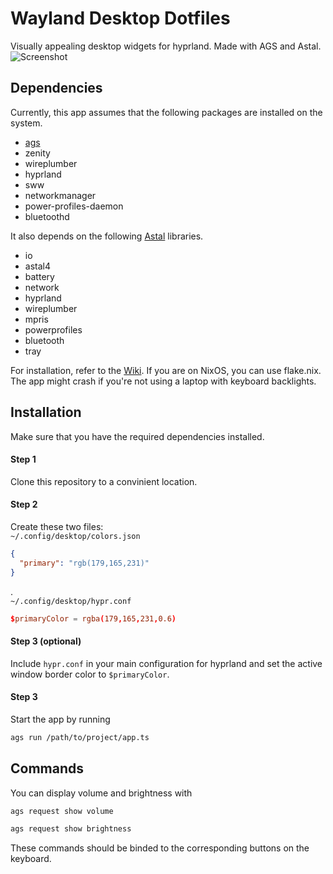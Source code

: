 # Wayland Desktop Dotfiles
Visually appealing desktop widgets for hyprland. Made with AGS and Astal.
![Screenshot](./screenshots/screenshot1.png)
## Dependencies
Currently, this app assumes that the following packages are installed on the system.
- [ags](https://github.com/Aylur/ags)
- zenity
- wireplumber
- hyprland
- sww
- networkmanager
- power-profiles-daemon
- bluetoothd  

It also depends on the following [Astal](https://github.com/aylur/astal) libraries.
- io
- astal4
- battery
- network
- hyprland
- wireplumber
- mpris
- powerprofiles
- bluetooth
- tray

For installation, refer to the [Wiki](https://aylur.github.io/astal/). If you are on NixOS, you can use flake.nix.
The app might crash if you're not using a laptop with keyboard backlights.
## Installation

Make sure that you have the required dependencies installed.
#### Step 1
Clone this repository to a convinient location.
#### Step 2
Create these two files:  
`~/.config/desktop/colors.json`
```json
{
  "primary": "rgb(179,165,231)"
}
```
.    
`~/.config/desktop/hypr.conf`
```conf
$primaryColor = rgba(179,165,231,0.6)
```
#### Step 3 (optional)
Include `hypr.conf` in your main configuration for hyprland and set the active window border color to `$primaryColor`.
#### Step 3
Start the app by running
```bash
ags run /path/to/project/app.ts
```
## Commands
You can display volume and brightness with
```bash
ags request show volume
```
```bash
ags request show brightness
```
These commands should be binded to the corresponding buttons on the keyboard.